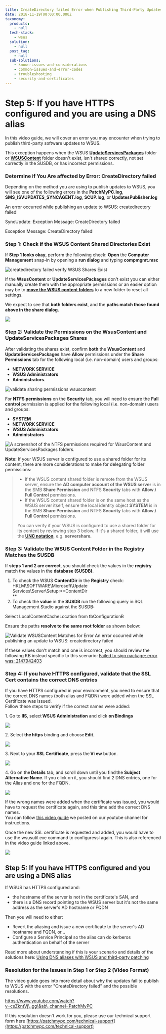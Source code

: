 ```yaml
---
title: CreateDirectory failed Error when Publishing Third-Party Updates
date: 2018-11-19T00:00:00.000Z
taxonomy:
  products:
    - null
  tech-stack:
    - wsus
  solution:
    - null
  post_tag:
    - null
  sub-solutions:
    - known-issues-and-considerations
    - common-issues-and-error-codes
    - troubleshooting
    - security-and-certificates
---
```


# Step 5: If you have HTTPS configured and you are using a DNS alias

In this video guide, we will cover an error you may encounter when trying to publish third-party software updates to WSUS.

This exception happens when the WSUS [**UpdateServicesPackages**](../../clean-up-third-party-updates-from-the-wsus-updateservicespackages-folder/#UpdateServicesPackages) folder or [**WSUSContent**](../../clean-up-third-party-updates-from-the-wsus-updateservicespackages-folder/#wsuscontent) folder doesn't exist, isn't shared correctly, not set correctly in the SUSDB, or has incorrect permissions.

### Determine if You Are affected by Error: CreateDirectory failed

Depending on the method you are using to publish updates to WSUS, you will see one of the following errors in the **PatchMyPC.log**, **SMS\_ISVUPDATES\_SYNCAGENT.log**, **SCUP.log**, or **UpdatesPublisher.log**

An error occurred while publishing an update to WSUS: createdirectory failed

SyncUpdate: Exception Message: CreateDirectory failed

Exception Message: CreateDirectory failed

### Step 1: Check if the WSUS Content Shared Directories Exist

If **Step 1 looks okay**, perform the following check: **Open** the **Computer Management** snap-in by opening a **run dialog** and typing **compmgmt.msc**

![createdirectory failed verify WSUS Shares Exist](../../_images/Validate-WSUS-Content-Folders-Exist.png)

If the **WsusContent** or **UpdateServicesPackages** don't exist you can either manually create them with the appropriate permissions or an easier option may be to [**move the WSUS content folders**](../../how-to-move-the-wsus-content-folder-to-a-new-location/) to a new folder to reset all settings.

We expect to see that **both folders exist**, and the **paths match those found above in the share dialog**.&#x20;

![](../../_images/WSUS_FoldersExist.png)

### Step 2: Validate the Permissions on the WsusContent and UpdateServicesPackages Shares

After validating the shares exist, confirm **both** the **WsusContent** and **UpdateServicesPackages** have **Allow** permissions under the **Share Permissions** tab for the following local (i.e. non-domain) users and groups:

* **NETWORK SERVICE**
* **WSUS Administrators**
* **Administrators**.

![validate sharing permissions wsuscontent](../../_images/validate-sharing-permissions-wsuscontent.png)

For **NTFS permissions** on the **Security** tab, you will need to ensure the **Full control** permission is applied for the following local (i.e. non-domain) users and groups:

* **SYSTEM**
* **NETWORK SERVICE**
* **WSUS Administrators**
* **Administrators**

![A screenshot of the NTFS permissions required for WsusContent and UpdateServicesPackages folders.](../../_images/UpdateServicesPackagesNTFS.jpg)

**Note:** If your WSUS server is configured to use a shared folder for its content, there are more considerations to make for delegating folder permissions:

> * If the WSUS content shared folder is remote from the WSUS server, ensure the **AD computer account of the WSUS server** is in the SMB **Share Permission** and NTFS **Security** tabs with **Allow /** **Full Control** permissions.
> * If the WSUS content shared folder is on the same host as the WSUS server itself, ensure the local identity object **SYSTEM** is in the SMB **Share Permission** and NTFS **Security** tabs with **Allow / Full Control** permissions.
>
> You can verify if your WSUS is configured to use a shared folder for its content by reviewing step 3 below. If it's a shared folder, it will use the [**UNC notation**](https://learn.microsoft.com/en-us/dotnet/standard/io/file-path-formats#unc-paths), e.g. **servershare**.

### Step 3: Validate the WSUS Content Folder in the Registry Matches the SUSDB

If **steps 1 and 2 are correct**, you should check the values in the **registry** match the values in the **database (SUSDB)**.

1. To check the WSUS **ContentDir** in the **Registry** check: HKLM\SOFTWARE\Microsoft\Update Services\Server\Setup:\*\*ContentDir\
   \*\*
2. To check the **value** in the **SUSDB** run the following query in SQL Management Studio against the SUSDB:

Select LocalContentCacheLocation from tbConfigurationB

Ensure the paths **resolve to the same root folder** as shown below:

![Validate WSUSContent Matches for Error An error occurred while publishing an update to WSUS: createdirectory failed](../../_images/validate-path-matches-susdb-and-registry.png)

If these values don't match and one is incorrect, you should review the following KB instead specific to this scenario: [Failed to sign package; error was: 2147942403](https://patchmypc.com/failed-to-sign-package-error-was-2147942403)

### Step 4: If you have HTTPS configured, validate that the SSL Cert contains the correct DNS entries

If you have HTTPS configured in your environment, you need to ensure that the correct DNS names (both alias and FQDN) were added when the SSL Certificate was issued.\
Follow these steps to verify if the correct names were added:&#x20;

1\. Go to **IIS**, select **WSUS Administration** and click **on** **Bindings**

![](../../_images/SSLcert01-01.png)

2\. Select **the** **https** binding and choose **Edit**.&#x20;

![](../../_images/sslcert02-1.png)

3\. Next to your **SSL Certificate**, press the **Vi ew** button.&#x20;

![](../../_images/sslcert03-1.png)

4\. Go on the **Details** tab, and scroll down until you find the **Subject Alternative Name**. If you click on it, you should find 2 DNS entries, one for the Alias and one for the FQDN.&#x20;

![](../../_images/SSLcert04-1.png)

If the wrong names were added when the certificate was issued, you would have to request the certificate again, and this time add the correct DNS names.\
You can follow [this video guide](https://youtu.be/nChKKM9APAQ?t=724) we posted on our youtube channel for instructions.&#x20;

Once the new SSL certificate is requested and added, you would have to use the wsusutil.exe command to configuressl again. This is also referenced in the video guide linked above.&#x20;

![](../../_images/SSLcert05-1.png)

## Step 5: If you have HTTPS configured and you are using a DNS alias

If WSUS has HTTPS configured and:

* the hostname of the server is not in the certificate's SAN, and
* there is a DNS record pointing to the WSUS server but it's not the same address as the server's AD hostname or FQDN

Then you will need to either:

* Revert the aliasing and issue a new certificate to the server's AD hostname and FQDN, or...
* Configure a Service Principal so the alias can do kerberos authentication on behalf of the server

Read more about understanding if this is your scenario and details of the solutions here: [Using DNS aliases with WSUS and third-party patching](../../using-dns-aliases-with-wsus-and-third-party-patching/)

### Resolution for the Issues in Step 1 or Step 2 (Video Format)

The video guide goes into more detail about why the updates fail to publish to WSUS with the error "CreateDirectory failed" and the possible resolutions.

https://www.youtube.com/watch?v=csZkntVj\_gg\&ab\_channel=PatchMyPC

If this resolution doesn't work for you, please use our technical support form here [https://patchmypc.com/technical-support](https://patchmypc.com/technical-support)
